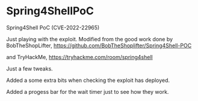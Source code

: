 # Spring4ShellPoC
Spring4Shell PoC (CVE-2022-22965)

Just playing with the exploit.
Modified from the good work done by BobTheShopLifter, https://github.com/BobTheShoplifter/Spring4Shell-POC

and TryHackMe, https://tryhackme.com/room/spring4shell

Just a few tweaks.

Added a some extra bits when checking the exploit has deployed.

Added a progess bar for the wait timer just to see how they work.
